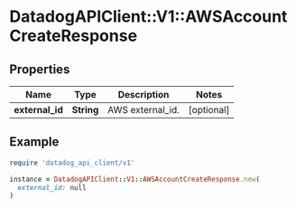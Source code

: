 # DatadogAPIClient::V1::AWSAccountCreateResponse

## Properties

| Name | Type | Description | Notes |
| ---- | ---- | ----------- | ----- |
| **external_id** | **String** | AWS external_id. | [optional] |

## Example

```ruby
require 'datadog_api_client/v1'

instance = DatadogAPIClient::V1::AWSAccountCreateResponse.new(
  external_id: null
)
```

